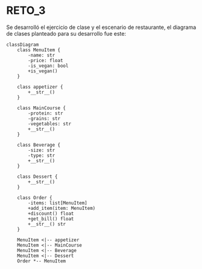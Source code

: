 # RETO_3

Se desarrolló el ejercicio de clase y el escenario de restaurante, el diagrama de clases planteado para su desarrollo fue este:
```mermaid
classDiagram
    class MenuItem {
        -name: str
        -price: float
        -is_vegan: bool
        +is_vegan()
    }

    class appetizer {
        +__str__()
    }

    class MainCourse {
        -protein: str
        -grains: str
        -vegetables: str
        +__str__()
    }

    class Beverage {
        -size: str
        -type: str
        +__str__()
    }

    class Dessert {
        +__str__()
    }

    class Order {
        -items: list[MenuItem]
        +add_item(item: MenuItem)
        +discount() float
        +get_bill() float
        +__str__() str
    }

    MenuItem <|-- appetizer
    MenuItem <|-- MainCourse
    MenuItem <|-- Beverage
    MenuItem <|-- Dessert
    Order *-- MenuItem 
```

